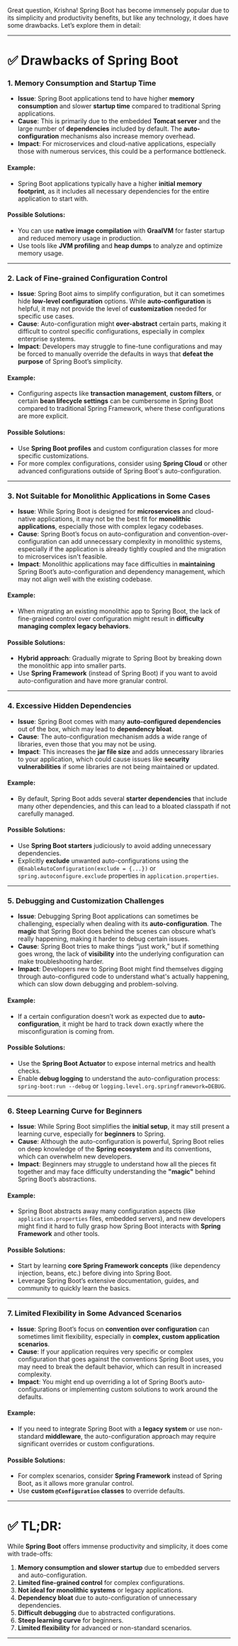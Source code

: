Great question, Krishna! Spring Boot has become immensely popular due to its simplicity and productivity benefits, but like any technology, it does have some drawbacks. Let’s explore them in detail:

---

# ✅ **Drawbacks of Spring Boot**

### 1. **Memory Consumption and Startup Time**
- **Issue**: Spring Boot applications tend to have higher **memory consumption** and slower **startup time** compared to traditional Spring applications.
- **Cause**: This is primarily due to the embedded **Tomcat server** and the large number of **dependencies** included by default. The **auto-configuration** mechanisms also increase memory overhead.
- **Impact**: For microservices and cloud-native applications, especially those with numerous services, this could be a performance bottleneck.

#### Example:
- Spring Boot applications typically have a higher **initial memory footprint**, as it includes all necessary dependencies for the entire application to start with.

#### **Possible Solutions**:
- You can use **native image compilation** with **GraalVM** for faster startup and reduced memory usage in production.
- Use tools like **JVM profiling** and **heap dumps** to analyze and optimize memory usage.

---

### 2. **Lack of Fine-grained Configuration Control**
- **Issue**: Spring Boot aims to simplify configuration, but it can sometimes hide **low-level configuration** options. While **auto-configuration** is helpful, it may not provide the level of **customization** needed for specific use cases.
- **Cause**: Auto-configuration might **over-abstract** certain parts, making it difficult to control specific configurations, especially in complex enterprise systems.
- **Impact**: Developers may struggle to fine-tune configurations and may be forced to manually override the defaults in ways that **defeat the purpose** of Spring Boot’s simplicity.

#### Example:
- Configuring aspects like **transaction management**, **custom filters**, or certain **bean lifecycle settings** can be cumbersome in Spring Boot compared to traditional Spring Framework, where these configurations are more explicit.

#### **Possible Solutions**:
- Use **Spring Boot profiles** and custom configuration classes for more specific customizations.
- For more complex configurations, consider using **Spring Cloud** or other advanced configurations outside of Spring Boot's auto-configuration.

---

### 3. **Not Suitable for Monolithic Applications in Some Cases**
- **Issue**: While Spring Boot is designed for **microservices** and cloud-native applications, it may not be the best fit for **monolithic applications**, especially those with complex legacy codebases.
- **Cause**: Spring Boot’s focus on auto-configuration and convention-over-configuration can add unnecessary complexity in monolithic systems, especially if the application is already tightly coupled and the migration to microservices isn't feasible.
- **Impact**: Monolithic applications may face difficulties in **maintaining** Spring Boot’s auto-configuration and dependency management, which may not align well with the existing codebase.

#### Example:
- When migrating an existing monolithic app to Spring Boot, the lack of fine-grained control over configuration might result in **difficulty managing complex legacy behaviors**.

#### **Possible Solutions**:
- **Hybrid approach**: Gradually migrate to Spring Boot by breaking down the monolithic app into smaller parts.
- Use **Spring Framework** (instead of Spring Boot) if you want to avoid auto-configuration and have more granular control.

---

### 4. **Excessive Hidden Dependencies**
- **Issue**: Spring Boot comes with many **auto-configured dependencies** out of the box, which may lead to **dependency bloat**.
- **Cause**: The auto-configuration mechanism adds a wide range of libraries, even those that you may not be using.
- **Impact**: This increases the **jar file size** and adds unnecessary libraries to your application, which could cause issues like **security vulnerabilities** if some libraries are not being maintained or updated.

#### Example:
- By default, Spring Boot adds several **starter dependencies** that include many other dependencies, and this can lead to a bloated classpath if not carefully managed.

#### **Possible Solutions**:
- Use **Spring Boot starters** judiciously to avoid adding unnecessary dependencies.
- Explicitly **exclude** unwanted auto-configurations using the `@EnableAutoConfiguration(exclude = {...})` or `spring.autoconfigure.exclude` properties in `application.properties`.

---

### 5. **Debugging and Customization Challenges**
- **Issue**: Debugging Spring Boot applications can sometimes be challenging, especially when dealing with its **auto-configuration**. The **magic** that Spring Boot does behind the scenes can obscure what’s really happening, making it harder to debug certain issues.
- **Cause**: Spring Boot tries to make things “just work,” but if something goes wrong, the lack of **visibility** into the underlying configuration can make troubleshooting harder.
- **Impact**: Developers new to Spring Boot might find themselves digging through auto-configured code to understand what's actually happening, which can slow down debugging and problem-solving.

#### Example:
- If a certain configuration doesn’t work as expected due to **auto-configuration**, it might be hard to track down exactly where the misconfiguration is coming from.

#### **Possible Solutions**:
- Use the **Spring Boot Actuator** to expose internal metrics and health checks.
- Enable **debug logging** to understand the auto-configuration process: `spring-boot:run --debug` or `logging.level.org.springframework=DEBUG`.

---

### 6. **Steep Learning Curve for Beginners**
- **Issue**: While Spring Boot simplifies the **initial setup**, it may still present a learning curve, especially for **beginners** to Spring.
- **Cause**: Although the auto-configuration is powerful, Spring Boot relies on deep knowledge of the **Spring ecosystem** and its conventions, which can overwhelm new developers.
- **Impact**: Beginners may struggle to understand how all the pieces fit together and may face difficulty understanding the **"magic"** behind Spring Boot’s abstractions.

#### Example:
- Spring Boot abstracts away many configuration aspects (like `application.properties` files, embedded servers), and new developers might find it hard to fully grasp how Spring Boot interacts with **Spring Framework** and other tools.

#### **Possible Solutions**:
- Start by learning **core Spring Framework concepts** (like dependency injection, beans, etc.) before diving into Spring Boot.
- Leverage Spring Boot’s extensive documentation, guides, and community to quickly learn the basics.

---

### 7. **Limited Flexibility in Some Advanced Scenarios**
- **Issue**: Spring Boot’s focus on **convention over configuration** can sometimes limit flexibility, especially in **complex, custom application scenarios**.
- **Cause**: If your application requires very specific or complex configuration that goes against the conventions Spring Boot uses, you may need to break the default behavior, which can result in increased complexity.
- **Impact**: You might end up overriding a lot of Spring Boot’s auto-configurations or implementing custom solutions to work around the defaults.

#### Example:
- If you need to integrate Spring Boot with a **legacy system** or use non-standard **middleware**, the auto-configuration approach may require significant overrides or custom configurations.

#### **Possible Solutions**:
- For complex scenarios, consider **Spring Framework** instead of Spring Boot, as it allows more granular control.
- Use **custom `@Configuration` classes** to override defaults.

---

# ✅ TL;DR:

While **Spring Boot** offers immense productivity and simplicity, it does come with trade-offs:
1. **Memory consumption and slower startup** due to embedded servers and auto-configuration.
2. **Limited fine-grained control** for complex configurations.
3. **Not ideal for monolithic systems** or legacy applications.
4. **Dependency bloat** due to auto-configuration of unnecessary dependencies.
5. **Difficult debugging** due to abstracted configurations.
6. **Steep learning curve** for beginners.
7. **Limited flexibility** for advanced or non-standard scenarios.

---
